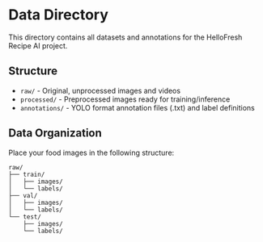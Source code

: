 # Data Directory

This directory contains all datasets and annotations for the HelloFresh Recipe AI project.

## Structure

- `raw/` - Original, unprocessed images and videos
- `processed/` - Preprocessed images ready for training/inference
- `annotations/` - YOLO format annotation files (.txt) and label definitions

## Data Organization

Place your food images in the following structure:
```
raw/
├── train/
│   ├── images/
│   └── labels/
├── val/
│   ├── images/
│   └── labels/
└── test/
    ├── images/
    └── labels/
```